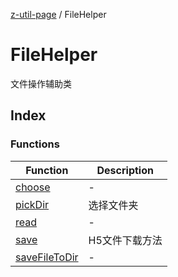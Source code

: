 [z-util-page](../../README.md) / FileHelper

# FileHelper

文件操作辅助类

## Index

### Functions

| Function | Description |
| ------ | ------ |
| [choose](functions/choose.md) | - |
| [pickDir](functions/pickDir.md) | 选择文件夹 |
| [read](functions/read.md) | - |
| [save](functions/save.md) | H5文件下载方法 |
| [saveFileToDir](functions/saveFileToDir.md) | - |
